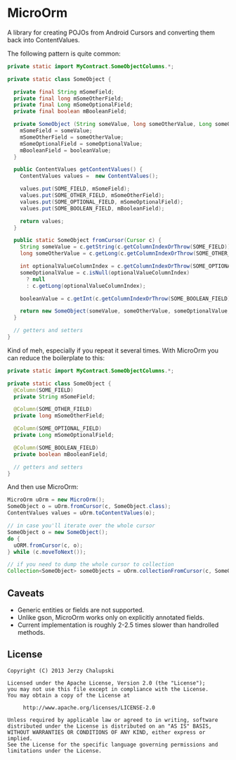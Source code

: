 MicroOrm
========

A library for creating POJOs from Android Cursors and converting
them back into ContentValues.

The following pattern is quite common:

```java
private static import MyContract.SomeObjectColumns.*;

private static class SomeObject {

  private final String mSomeField;
  private final long mSomeOtherField;
  private final Long mSomeOptionalField;
  private final boolean mBooleanField;

  private SomeObject (String someValue, long someOtherValue, Long someOptionalValue, boolean booleanValue) {
    mSomeField = someValue;
    mSomeOtherField = someOtherValue;
    mSomeOptionalField = someOptionalValue;
    mBooleanField = booleanValue;
  }

  public ContentValues getContentValues() {
    ContentValues values =  new ContentValues();

    values.put(SOME_FIELD, mSomeField);
    values.put(SOME_OTHER_FIELD, mSomeOtherField);
    values.put(SOME_OPTIONAL_FIELD, mSomeOptionalField);
    values.put(SOME_BOOLEAN_FIELD, mBooleanField);

    return values;
  }

  public static SomeObject fromCursor(Cursor c) {
    String someValue = c.getString(c.getColumnIndexOrThrow(SOME_FIELD));
    long someOtherValue = c.getLong(c.getColumnIndexOrThrow(SOME_OTHER_FIELD));

    int optionalValueColumnIndex = c.getColumnIndexOrThrow(SOME_OPTIONAL_FIELD);
    someOptionalValue = c.isNull(optionalValueColumnIndex)
      ? null
      : c.getLong(optionalValueColumnIndex);

    booleanValue = c.getInt(c.getColumnIndexOrThrow(SOME_BOOLEAN_FIELD)) == 1;

    return new SomeObject(someValue, someOtherValue, someOptionalValue, booleanValue);
  }

  // getters and setters
}
```

Kind of meh, especially if you repeat it several times. With MicroOrm you can
reduce the boilerplate to this:

```java
private static import MyContract.SomeObjectColumns.*;

private static class SomeObject {
  @Column(SOME_FIELD)
  private String mSomeField;

  @Column(SOME_OTHER_FIELD)
  private long mSomeOtherField;

  @Column(SOME_OPTIONAL_FIELD)
  private Long mSomeOptionalField;

  @Column(SOME_BOOLEAN_FIELD)
  private boolean mBooleanField;

  // getters and setters
}
```

And then use MicroOrm:

```java
MicroOrm uOrm = new MicroOrm();
SomeObject o = uOrm.fromCursor(c, SomeObject.class);
ContentValues values = uOrm.toContentValues(o);

// in case you'll iterate over the whole cursor
SomeObject o = new SomeObject();
do {
  uORM.fromCursor(c, o);
} while (c.moveToNext());

// if you need to dump the whole cursor to collection
Collection<SomeObject> someObjects = uOrm.collectionFromCursor(c, SomeObject.class);
```

Caveats
-------

* Generic entities or fields are not supported.
* Unlike gson, MicroOrm works only on explicitly annotated fields.
* Current implementation is roughly 2-2.5 times slower than handrolled methods.

License
-------

    Copyright (C) 2013 Jerzy Chalupski

    Licensed under the Apache License, Version 2.0 (the "License");
    you may not use this file except in compliance with the License.
    You may obtain a copy of the License at

         http://www.apache.org/licenses/LICENSE-2.0

    Unless required by applicable law or agreed to in writing, software
    distributed under the License is distributed on an "AS IS" BASIS,
    WITHOUT WARRANTIES OR CONDITIONS OF ANY KIND, either express or implied.
    See the License for the specific language governing permissions and
    limitations under the License.
